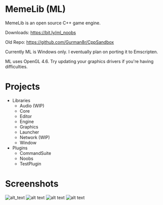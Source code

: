 # MemeLib (ML)

MemeLib is an open source C++ game engine.

Downloads: https://bit.ly/ml_noobs

Old Repo: https://github.com/Gurman8r/CppSandbox

Currently ML is Windows only. I eventually plan on porting it to Emscripten.

ML uses OpenGL 4.6. Try updating your graphics drivers if you're having difficulties.

# Projects

- Libraries
  - Audio (WIP)
  - Core
  - Editor
  - Engine
  - Graphics
  - Launcher
  - Network (WIP)
  - Window
- Plugins
  - CommandSuite
  - Noobs
  - TestPlugin

# Screenshots

![alt_text](https://i.imgur.com/TyIgSw9.png)
![alt text](https://i.imgur.com/JS4bQdL.png)
![alt text](https://i.imgur.com/9F3BuaL.png)
![alt text](https://i.imgur.com/dfm47zC.png)
